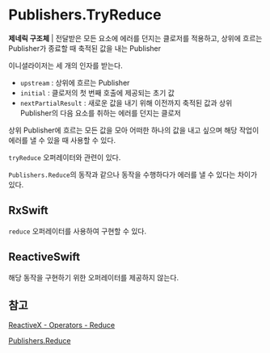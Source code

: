# Publishers.TryReduce

**제네릭 구조체** | 전달받은 모든 요소에 에러를 던지는 클로저를 적용하고, 상위에 흐르는 Publisher가 종료할 때 축적된 값을 내는 Publisher

이니셜라이저는 세 개의 인자를 받는다.

- `upstream` : 상위에 흐르는 Publisher
- `initial` : 클로저의 첫 번째 호출에 제공되는 초기 값
- `nextPartialResult` : 새로운 값을 내기 위해 이전까지 축적된 값과 상위 Publisher의 다음 요소를 취하는 에러를 던지는 클로저

상위 Publisher에 흐르는 모든 값을 모아 어떠한 하나의 값을 내고 싶으며 해당 작업이 에러를 낼 수 있을 때 사용할 수 있다.

`tryReduce` 오퍼레이터와 관련이 있다.

`Publishers.Reduce`의 동작과 같으나 동작을 수행하다가 에러를 낼 수 있다는 차이가 있다.

## RxSwift

`reduce` 오퍼레이터를 사용하여 구현할 수 있다.

## ReactiveSwift

해당 동작을 구현하기 위한 오퍼레이터를 제공하지 않는다.

## 참고

[ReactiveX - Operators - Reduce](http://reactivex.io/documentation/operators/reduce.html)

[Publishers.Reduce](./Reduce.md)
